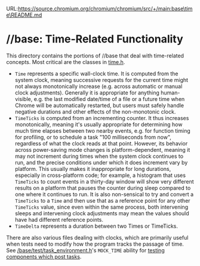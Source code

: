 URL:https://source.chromium.org/chromium/chromium/src/+/main:base\time\README.md
# //base: Time-Related Functionality

This directory contains the portions of //base that deal with time-related
concepts. Most critical are the classes in [time.h](time.h).
 - `Time` represents a specific wall-clock time. It is computed from the system
clock, meaning successive requests for the current time might not always
monotonically increase (e.g. across automatic or manual clock adjustments).
Generally it is appropriate for anything human-visible, e.g. the last modified
date/time of a file or a future time when Chrome will be automatically
restarted, but users must safely handle negative durations and other effects of
the non-monotonic clock.
 - `TimeTicks` is computed from an incrementing counter. It thus increases
monotonically, meaning it's usually appropriate for determining how much time
elapses between two nearby events, e.g. for function timing for profiling, or to
schedule a task "100 milliseconds from now", regardless of what the clock reads
at that point. However, its behavior across power-saving mode changes is
platform-dependent, meaning it may not increment during times when the system
clock continues to run, and the precise conditions under which it does increment
vary by platform. This usually makes it inappropriate for long durations,
especially in cross-platform code; for example, a histogram that uses
`TimeTicks` to count events in a thirty-day window will show very different
results on a platform that pauses the counter during sleep compared to one where
it continues to run. It is also non-sensical to try and convert a `TimeTicks` to
a `Time` and then use that as a reference point for any other `TimeTicks` value,
since even within the same process, both intervening sleeps and intervening
clock adjustments may mean the values should have had different reference points.
 - `TimeDelta` represents a duration between two Times or TimeTicks.

There are also various files dealing with clocks, which are primarily useful
when tests need to modify how the program tracks the passage of time. See
[/base/test/task_environment.h](/base/test/task_environment.h)'s `MOCK_TIME`
ability for
[testing components which post tasks](/docs/threading_and_tasks_testing.md).
